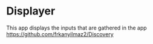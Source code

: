 # Displayer
This app displays the inputs that are gathered in the app https://github.com/frkanyilmaz2/Discovery
